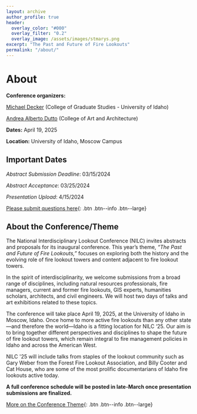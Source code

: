 ```yaml
---
layout: archive
author_profile: true
header:
  overlay_color: "#000"
  overlay_filter: "0.2"
  overlay_image: /assets/images/stmarys.png
excerpt: "The Past and Future of Fire Lookouts"
permalink: "/about/"
---
```

# About

**Conference organizers:** 

<a href="https://www.uidaho.edu/news/feature-stories/fire-lookouts" target="_blank">Michael Decker</a> (College of Graduate Studies - University of Idaho) 

<a href="https://www.uidaho.edu/caa/programs/architecture/ourpeople/andrea-dutto" target="_blank">Andrea Alberto Dutto</a> (College of Art and Architecture)



**Dates:** April 19, 2025

**Location:** University of Idaho, Moscow Campus


## **Important Dates**

*Abstract Submission Deadline*: 03/15/2024

*Abstract Acceptance*: 03/25/2024

*Presentation Upload*: 4/15/2024

[Please submit questions here](https://futurevandals.uidaho.edu/register/?id=c6162e10-cb08-4c3e-83fd-08a7fe968943){: .btn .btn--info .btn--large}

## **About the Conference/Theme**

The National Interdisciplinary Lookout Conference (NILC) invites abstracts and proposals for its inaugural conference. This year’s theme, *“The Past and Future of Fire Lookouts,”* focuses on exploring both the history and the evolving role of fire lookout towers and content adjacent to fire lookout towers.

In the spirit of interdisciplinarity, we welcome submissions from a broad range of disciplines, including natural resources professionals, fire managers, current and former fire lookouts, GIS experts, humanities scholars, architects, and civil engineers. We will host two days of talks and art exhibitions related to these topics. 

The conference will take place April 19, 2025, at the University of Idaho in Moscow, Idaho. Once home to more active fire lookouts than any other state—and therefore the world—Idaho is a fitting location for NILC ‘25. Our aim is to bring together different perspectives and disciplines to shape the future of fire lookout towers, which remain integral to fire management policies in Idaho and across the American West.  

NILC '25 will include talks from staples of the lookout community such as Gary Weber from the Forest Fire Lookout Association, and Billy Cooter and Cat House, who are some of the most prolific documentarians of Idaho fire lookouts active today. 

**A full conference schedule will be posted in late-March once presentation submissions are finalized.** 

[More on the Conference Theme](../theme/){: .btn .btn--info .btn--large}

